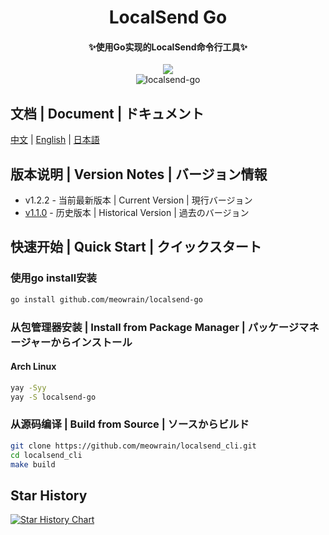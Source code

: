 <div align="center">
    <h1>LocalSend Go</h1>
    <h4>✨使用Go实现的LocalSend命令行工具✨</h4>
    <img src="https://forthebadge.com/images/badges/built-with-love.svg" />
    <br>
    <img src="https://counter.seku.su/cmoe?name=localsend-go&theme=mb" alt="localsend-go" />
</div>

## 文档 | Document | ドキュメント

[中文](doc/README_zh.md) | [English](doc/README_en.md) | [日本語](doc/README_jp.md)

## 版本说明 | Version Notes | バージョン情報

- v1.2.2 - 当前最新版本 | Current Version | 現行バージョン
- [v1.1.0](doc/version1.1.0/) - 历史版本 | Historical Version | 過去のバージョン

## 快速开始 | Quick Start | クイックスタート

### 使用go install安装

```bash
go install github.com/meowrain/localsend-go
```

### 从包管理器安装 | Install from Package Manager | パッケージマネージャーからインストール

#### Arch Linux
```bash
yay -Syy
yay -S localsend-go
```

### 从源码编译 | Build from Source | ソースからビルド

```bash
git clone https://github.com/meowrain/localsend_cli.git
cd localsend_cli
make build
```

## Star History

[![Star History Chart](https://api.star-history.com/svg?repos=meowrain/localsend-go&type=Date)](https://star-history.com/#meowrain/localsend-go&Date)
